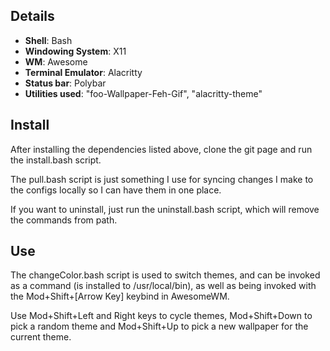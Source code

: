 ## Details
+ **Shell**: Bash
+ **Windowing System**: X11
+ **WM**: Awesome
+ **Terminal Emulator**: Alacritty
+ **Status bar**: Polybar
+ **Utilities used**: "foo-Wallpaper-Feh-Gif", "alacritty-theme"


## Install

After installing the dependencies listed above, clone the git page and run the install.bash script. 

The pull.bash script is just something I use for syncing changes I make to the configs locally so I can have them in one place. 


If you want to uninstall, just run the uninstall.bash script, which will remove the commands from path. 

## Use

The changeColor.bash script is used to switch themes, and can be invoked as a command (is installed to /usr/local/bin), as well as being invoked with the Mod+Shift+[Arrow Key] keybind in AwesomeWM. 

Use Mod+Shift+Left and Right keys to cycle themes, Mod+Shift+Down to pick a random theme and Mod+Shift+Up to pick a new wallpaper for the current theme. 
